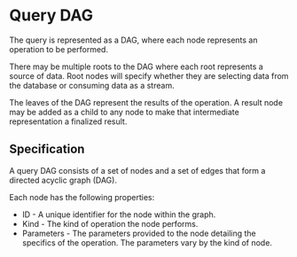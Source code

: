 # Query DAG

The query is represented as a DAG, where each node represents an operation to be performed.

There may be multiple roots to the DAG where each root represents a source of data.
Root nodes will specify whether they are selecting data from the database or consuming data as a stream.

The leaves of the DAG represent the results of the operation.
A result node may be added as a child to any node to make that intermediate representation a finalized result.

## Specification

A query DAG consists of a set of nodes and a set of edges that form a directed acyclic graph (DAG).

Each node has the following properties:

* ID - A unique identifier for the node within the graph.
* Kind - The kind of operation the node performs.
* Parameters - The parameters provided to the node detailing the specifics of the operation.
    The parameters vary by the kind of node.


